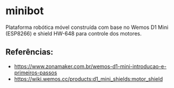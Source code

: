 # minibot

Plataforma robótica móvel construída com base no Wemos D1 Mini (ESP8266) e shield HW-648 para controle dos motores.

## Referências:
 * https://www.zonamaker.com.br/wemos-d1-mini-introducao-e-primeiros-passos
 * https://wiki.wemos.cc/products:d1_mini_shields:motor_shield

